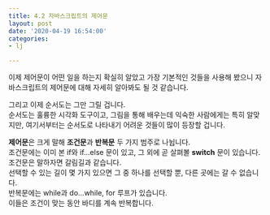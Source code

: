 ```yaml
---
title: 4.2 자바스크립트의 제어문
layout: post
date: '2020-04-19 16:54:00'
categories:
- lj

---
```


이제 제어문이 어떤 일을 하는지 확실히 알았고 가장 기본적인 것들을 사용해 봤으니 자바스크립트의 제어문에 대해 자세히 알아봐도 될 것 같습니다. 

그리고 이제 순서도는 그만 그릴 겁니다.  
순서도는 훌륭한 시각화 도구이고, 그림을 통해 배우는데 익숙한 사람에게는 특히 알맞지만, 여기서부터는 순서도로 나타내기 어려운 것들이 많이 등장할 겁니다.  

**제어문**은 크게 말해 **조건문**과 **반복문** 두 가지 범주로 나뉩니다.  
조건문에는 이미 본 if와 if...else 문이 있고, 그 외에 곧 살펴볼 **switch** 문이 있습니다.  
조건문은 말하자면 갈림길과 같습니다.  
선택할 수 있는 길이 몇 가지 있으면 그 중 하나를 선택할 뿐, 다른 곳에는 갈 수 없습니다.  
반복문에는 while과 do...while, for 루프가 있습니다.  
이들은 조건이 맞는 동안 바디를 계속 반복합니다.